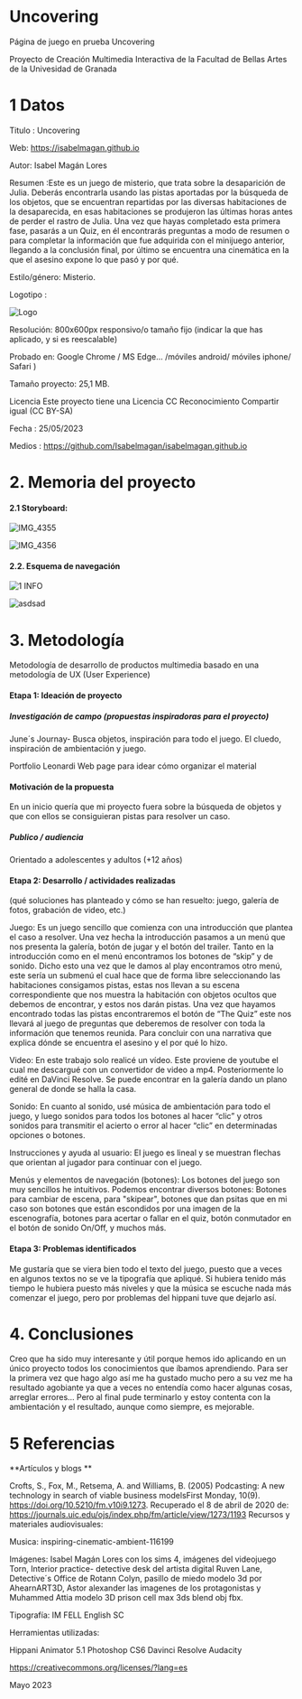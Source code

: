 # Uncovering
Página de juego en prueba
Uncovering

Proyecto de Creación Multimedia Interactiva de la Facultad de Bellas Artes de la Univesidad de Granada

# 1 Datos

Titulo : Uncovering

Web: https://isabelmagan.github.io

Autor: Isabel Magán Lores

Resumen :Este es un juego de misterio, que trata sobre la desaparición de Julia. Deberás encontrarla usando las pistas aportadas por la búsqueda de los objetos, que se encuentran repartidas por las diversas habitaciones de la desaparecida, en esas habitaciones se produjeron las últimas horas antes de perder el rastro de Julia. Una vez que hayas completado esta primera fase, pasarás a un Quiz, en él encontrarás preguntas a modo de resumen o para completar la información que fue adquirida con el minijuego anterior, llegando a la conclusión final, por último se encuentra una cinemática en la que el asesino expone lo que pasó y por qué.

Estilo/género: Misterio.

Logotipo : 

![Logo](https://github.com/Isabelmagan/Uncovering/assets/134588275/417d8419-2af8-4745-a7ab-45f6efb0b509)


Resolución: 800x600px responsivo/o tamaño fijo (indicar la que has aplicado, y si es reescalable)

Probado en: Google Chrome / MS Edge... /móviles android/ móviles iphone/ Safari )

Tamaño proyecto: 25,1 MB.

Licencia Este proyecto tiene una Licencia CC Reconocimiento Compartir igual (CC BY-SA)

Fecha : 25/05/2023

Medios : https://github.com/Isabelmagan/isabelmagan.github.io

# 2. Memoria del proyecto

#### 2.1 Storyboard:

![IMG_4355](https://github.com/Isabelmagan/Uncovering/assets/134588275/6d2fbba8-09f3-483f-994a-5d4db5b0d7d8)

![IMG_4356](https://github.com/Isabelmagan/Uncovering/assets/134588275/0e45ab62-c075-464b-87de-879b98e8d7b2)

#### 2.2. Esquema de navegación

![1 INFO](https://github.com/Isabelmagan/Uncovering/assets/134588275/7db83f72-8b43-47b1-a054-0798e26c1fe6)

![asdsad](https://github.com/Isabelmagan/Uncovering/assets/134588275/c5d90979-7b6b-4fa4-bc94-4d414e875cdc)


# 3. Metodología


Metodología de desarrollo de productos multimedia basado en una metodología de UX (User Experience)

#### Etapa 1: Ideación de proyecto

##### Investigación de campo (propuestas inspiradoras para el proyecto)
June´s Journay- Busca objetos, inspiración para todo el juego.
El cluedo, inspiración de ambientación y juego.

Portfolio Leonardi Web page para idear cómo organizar el material
#### Motivación de la propuesta

En un inicio quería que mi proyecto fuera sobre la búsqueda de objetos y que con ellos se consiguieran pistas para resolver un caso.

##### Publico / audiencia

Orientado a adolescentes y adultos (+12 años)

#### Etapa 2: Desarrollo / actividades realizadas

(qué soluciones has planteado y cómo se han resuelto: juego, galería de fotos, grabación de video, etc.)

Juego: Es un juego sencillo que comienza con una introducción que plantea el caso a resolver. Una vez hecha la introducción pasamos a un menú que nos presenta la galería, botón de jugar y el botón del trailer. Tanto en la introducción como en el menú encontramos los botones de “skip” y de sonido. Dicho esto una vez que le damos al play encontramos otro menú, este sería un submenú el cual hace que de forma libre seleccionando las habitaciones consigamos pistas, estas nos llevan a su escena correspondiente que nos muestra la habitación con objetos ocultos que debemos de encontrar, y estos nos darán pistas. Una vez que hayamos encontrado todas las pistas encontraremos el botón de “The Quiz” este nos llevará al juego de preguntas que deberemos de resolver con toda la información que tenemos reunida. Para concluir con una narrativa que explica dónde se encuentra el asesino y el por qué lo hizo. 

Video: En este trabajo solo realicé un vídeo. Este proviene de youtube el cual me descargué con un convertidor de video a mp4. Posteriormente lo edité en DaVinci Resolve. Se puede encontrar en la galería dando un plano general de donde se halla la casa.

Sonido: En cuanto al sonido, usé música de ambientación para todo el juego, y luego sonidos para todos los botones al hacer “clic” y otros sonidos para transmitir el acierto o error al hacer “clic” en determinadas opciones o botones.

Instrucciones y ayuda al usuario: El juego es lineal y se muestran flechas que orientan al jugador para continuar con el juego. 

Menús y elementos de navegación (botones): Los botones del juego son muy sencillos he intuitivos. Podemos encontrar diversos botones: Botones para cambiar de escena, para "skipear", botones que dan psitas que en mi caso son botones que están escondidos por una imagen de la escenografía, botones para acertar o fallar en el quiz, botón conmutador en el botón de sonido On/Off, y muchos más.


#### Etapa 3: Problemas identificados

Me gustaría que se viera bien todo el texto del juego, puesto que a veces en algunos textos no se ve la tipografía que apliqué. Si hubiera tenido más tiempo le hubiera puesto más niveles y que la música se escuche nada más comenzar el juego, pero por problemas del hippani tuve que dejarlo así.

# 4. Conclusiones

Creo que ha sido muy interesante y útil porque hemos ido aplicando en un único proyecto todos los conocimientos que íbamos aprendiendo. Para ser la primera vez que hago algo así me ha gustado mucho pero a su vez me ha resultado agobiante ya que a veces no entendía como hacer algunas cosas, arreglar errores… Pero al final pude terminarlo y estoy contenta con la ambientación y el resultado, aunque como siempre, es mejorable.

# 5 Referencias

**Artículos y blogs **

Crofts, S., Fox, M., Retsema, A. and Williams, B. (2005) Podcasting: A new technology in search of viable business modelsFirst Monday, 10(9). https://doi.org/10.5210/fm.v10i9.1273. Recuperado el 8 de abril de 2020 de: https://journals.uic.edu/ojs/index.php/fm/article/view/1273/1193
Recursos y materiales audiovisuales:

Musica: inspiring-cinematic-ambient-116199

Imágenes: Isabel Magán Lores con los sims 4, imágenes del videojuego Torn, Interior practice- detective desk del artista digital Ruven Lane, Detective´s Office de Rotann Colyn, pasillo de miedo modelo 3d por AhearnART3D, Astor alexander las imagenes de los protagonistas y Muhammed Attia modelo 3D prison cell max 3ds blend obj fbx.

Tipografía: IM FELL English SC

Herramientas utilizadas:

Hippani Animator 5.1
Photoshop CS6
Davinci Resolve
Audacity

https://creativecommons.org/licenses/?lang=es

Mayo 2023
